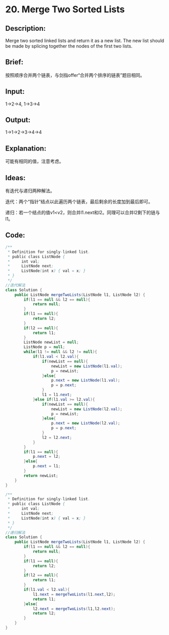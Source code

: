 # 20. Merge Two Sorted Lists

## Description:

Merge two sorted linked lists and return it as a new list. The new list should be made by splicing together the nodes of the first two lists.

## Brief:

按照顺序合并两个链表，与剑指offer“合并两个排序的链表”题目相同。

## Input:

1->2->4, 1->3->4

## Output:

1->1->2->3->4->4

## Explanation:

可能有相同的值，注意考虑。

## Ideas:

有迭代与递归两种解法。

迭代：两个“指针”结点以此遍历两个链表，最后剩余的长度加到最后即可。

递归：若一个结点的值v1<v2，则合并l1.next和l2。同理可以合并l2剩下的链与l1。

## Code:

```java
/**
 * Definition for singly-linked list.
 * public class ListNode {
 *     int val;
 *     ListNode next;
 *     ListNode(int x) { val = x; }
 * }
 */
//迭代解法
class Solution {
    public ListNode mergeTwoLists(ListNode l1, ListNode l2) {
        if(l1 == null && l2 == null){
            return null;
        }
        if(l1 == null){
            return l2;
        }
        if(l2 == null){
            return l1;
        }
        ListNode newList = null;
        ListNode p = null;
        while(l1 != null && l2 != null){
            if(l1.val < l2.val){
                if(newList == null){
                    newList = new ListNode(l1.val);
                    p = newList;
                }else{
                    p.next = new ListNode(l1.val);
                    p = p.next;
                }
                l1 = l1.next;
            }else if(l1.val >= l2.val){
                if(newList == null){
                    newList = new ListNode(l2.val);
                    p = newList;
                }else{
                    p.next = new ListNode(l2.val);
                    p = p.next;
                }
                l2 = l2.next;
            }
        }
        if(l1 == null){
            p.next = l2;
        }else{
            p.next = l1;
        }
        return newList;
    }
}
```

```java
/**
 * Definition for singly-linked list.
 * public class ListNode {
 *     int val;
 *     ListNode next;
 *     ListNode(int x) { val = x; }
 * }
 */
//递归解法
class Solution {
    public ListNode mergeTwoLists(ListNode l1, ListNode l2) {
        if(l1 == null && l2 == null){
            return null;
        }
        if(l1 == null){
            return l2;
        }
        if(l2 == null){
            return l1;
        }
        if(l1.val < l2.val){
            l1.next = mergeTwoLists(l1.next,l2);
            return l1;
        }else{
            l2.next = mergeTwoLists(l1,l2.next);
            return l2;
        }
    }
}
```

